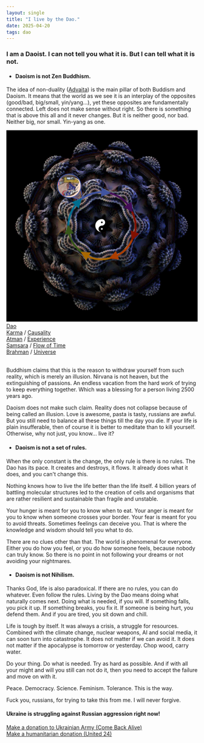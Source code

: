 ```yaml
---
layout: single
title: "I live by the Dao."
date: 2025-04-20
tags: dao
---
```


### I am a Daoist. I can not tell you what it is. But I can tell what it is not.

- #### Daoism is not Zen Buddhism.

The idea of non-duality ([Advaita](https://en.wikipedia.org/wiki/Advaita_Vedanta)) is the main pillar of both Buddism and Daoism.
It means that the world as we see it is an interplay of the opposites (good/bad, big/small, yin/yang...),
yet these opposites are fundamentally connected.
Left does not make sense without right. So there is something that is above this all and it never changes.
But it is neither good, nor bad. Neither big, nor small. Yin-yang as one.

<div class="image-container">
    <img 
        src="/assets/images/diagram.png" 
        alt="Schematic depiction of Daoism, Karma, Atman, Samsara and Brahman" 
        class="main-image" 
    >
    <div class="tooltip tooltip-arrow-down" style="top: 55%; left: 42.7%;">
        <a href="https://en.wikipedia.org/wiki/Dao">Dao</a>
    </div>
    <div class="tooltip tooltip-arrow-left" style="top: 39%; left: 6%;">
        <a href="https://en.wikipedia.org/wiki/Karma">Karma</a> / <a href="https://en.wikipedia.org/wiki/Causality">Causality</a>
    </div>
    <div class="tooltip tooltip-arrow-right" style="top: 22.5%; left: 40%;">
        <a href="https://en.wikipedia.org/wiki/%C4%80tman_(Hinduism)">Atman</a> / <a href="https://en.wikipedia.org/wiki/Integrated_information_theory">Experience</a>
    </div>
    <div class="tooltip tooltip-arrow-down" style="bottom: 21%; left: 32%;">
        <a href="https://en.wikipedia.org/wiki/Sa%E1%B9%83s%C4%81ra">Samsara</a> / <a href="https://writings.stephenwolfram.com/2021/11/the-concept-of-the-ruliad/">Flow of Time</a>
    </div>
    <div class="tooltip tooltip-arrow-up" style="top: 1%; left: 34.9%;">
        <a href="https://en.wikipedia.org/wiki/Brahman">Brahman</a> / <a href="https://en.wikipedia.org/wiki/Universe">Universe</a>
    </div>
</div>

<br>

Buddhism claims that this is the reason to withdraw yourself from such reality, which is merely an illusion.
Nirvana is not heaven, but the extinguishing of passions.
An endless vacation from the hard work of trying to keep everything together.
Which was a blessing for a person living 2500 years ago.

Daoism does not make such claim. Reality does not collapse because of being called an illusion.
Love is awesome, pasta is tasty, russians are awful.
But you still need to balance all these things till the day you die.
If your life is plain insufferable, then of course it is better to meditate than to kill yourself.
Otherwise, why not just, you know... live it?

- #### Daoism is not a set of rules.

When the only constant is the change, the only rule is there is no rules.
The Dao has its pace. It creates and destroys, it flows.
It already does what it does, and you can't change this.

Nothing knows how to live the life better than the life itself.
4 billion years of battling molecular structures led to the creation of cells and organisms
that are rather resilient and sustainable than fragile and unstable.

Your hunger is meant for you to know when to eat.
Your anger is meant for you to know when someone crosses your border.
Your fear is meant for you to avoid threats.
Sometimes feelings can deceive you. That is where the knowledge and wisdom should tell you what to do.

There are no clues other than that. The world is phenomenal for everyone.
Either you do how you feel, or you do how someone feels, because nobody can truly know.
So there is no point in not following your dreams or not avoiding your nightmares.

- #### Daoism is not Nihilism.

Thanks God, life is also paradoxical. If there are no rules, you can do whatever. Even follow the rules.
Living by the Dao means doing what naturally comes next. Doing what is needed, if you will.
If something falls, you pick it up. If something breaks, you fix it.
If someone is being hurt, you defend them. And if you are tired, you sit down and chill.

Life is tough by itself. It was always a crisis, a struggle for resources.
Combined with the climate change, nuclear weapons, AI and social media, it can soon turn into catastrophe.
It does not matter if we can avoid it. It does not matter if the apocalypse is tomorrow or yesterday.
Chop wood, carry water.

Do your thing. Do what is needed. Try as hard as possible.
And if with all your might and will you still can not do it,
then you need to accept the failure and move on with it.

Peace. Democracy. Science. Feminism. Tolerance. This is the way.

Fuck you, russians, for trying to take this from me. I will never forgive.

<h4>Ukraine is struggling against Russian aggression right now!</h4>
<a href="https://savelife.in.ua/en/donate-en/">Make a donation to Ukrainian Army (Come Back Alive)</a>
<br>
<a href="https://u24.gov.ua/">Make a humanitarian donation (United 24)</a>